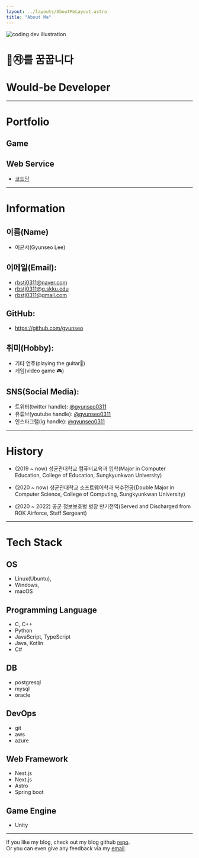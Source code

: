 ```yaml
---
layout: ../layouts/AboutMeLayout.astro
title: "About Me"
---
```


<div>
  <img src="https://res.cloudinary.com/gyunseo-blog/image/upload/v1695893159/og-images/me-og.jpg" class="sm:w-1/2 mx-auto" alt="coding dev illustration">
</div>

# 🐾㉶를 꿈꿉니다

# Would-be Developer

---

# Portfolio

## Game

## Web Service
- [코드당](https://github.com/skkuding/codedang)
---

# Information

## 이름(Name)

- 이균서(Gyunseo Lee)

## 이메일(Email):

- rbstj0311@naver.com
- rbstj0311@g.skku.edu
- rbstj0311@gmail.com

## GitHub:

- <https://github.com/gyunseo>

## 취미(Hobby):

- 기타 연주(playing the guitar🎸)
- 게임(video game 🎮)

## SNS(Social Media):

- 트위터(twitter handle): [@gyunseo0311](https://twitter.com/gyunseo0311)
- 유튜브(youtube handle): [@gyunseo0311](https://youtube.com/gyunseo0311)
- 인스타그램(ig handle): [@gyunseo0311](https://instagram.com/gyunseo0311)

---

# History

- (2019 ~ now) 성균관대학교 컴퓨터교육과 입학(Major in Computer Education, College of Education, Sungkyunkwan University)

- (2020 ~ now) 성균관대학교 소프트웨어학과 복수전공(Double Major in Computer Science, College of Computing, Sungkyunkwan University)

- (2020 ~ 2022) 공군 정보보호병 병장 만기전역(Served and Discharged from ROK Airforce, Staff Sergeant)

---

# Tech Stack

## OS

- Linux(Ubuntu),
- Windows,
- macOS

## Programming Language

- C, C++
- Python
- JavaScript, TypeScript
- Java, Kotlin
- C#

## DB

- postgresql
- mysql
- oracle

## DevOps

- git
- aws
- azure

## Web Framework

- Nest.js
- Next.js
- Astro
- Spring boot

## Game Engine

- Unity

---

If you like my blog, check out my blog github [repo](https://github.com/gyunseo/gyunseo.github.io).  
Or you can even give any feedback via my [email](mailto:rbstj0311@naver.com).

